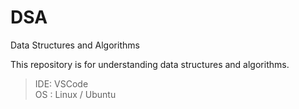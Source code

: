 # DSA
Data Structures and Algorithms 

This repository is for understanding data structures and algorithms.

> IDE: VSCode  </br>
> OS : Linux / Ubuntu

